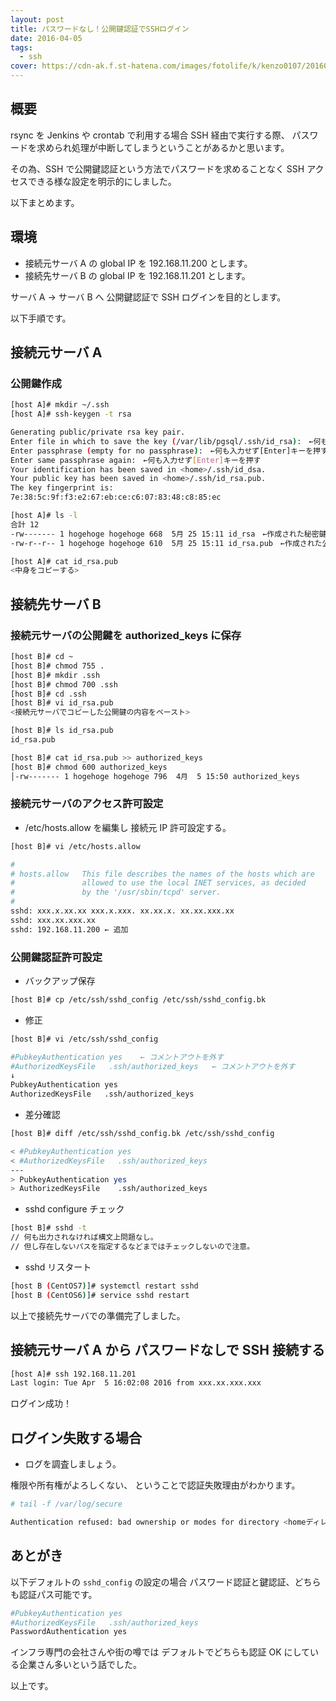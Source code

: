 ```yaml
---
layout: post
title: パスワードなし！公開鍵認証でSSHログイン
date: 2016-04-05
tags:
  - ssh
cover: https://cdn-ak.f.st-hatena.com/images/fotolife/k/kenzo0107/20160405/20160405163215.jpg
---
```


## 概要

rsync を Jenkins や crontab で利用する場合
SSH 経由で実行する際、
パスワードを求められ処理が中断してしまうということがあるかと思います。

その為、SSH で公開鍵認証という方法でパスワードを求めることなく
SSH アクセスできる様な設定を明示的にしました。

以下まとめます。

## 環境

- 接続元サーバ A の global IP を 192.168.11.200 とします。
- 接続先サーバ B の global IP を 192.168.11.201 とします。

サーバ A → サーバ B へ 公開鍵認証で SSH ログインを目的とします。

以下手順です。

## 接続元サーバ A

### 公開鍵作成

```sh
[host A]# mkdir ~/.ssh
[host A]# ssh-keygen -t rsa

Generating public/private rsa key pair.
Enter file in which to save the key (/var/lib/pgsql/.ssh/id_rsa):　←何も入力せず[Enter]を押す
Enter passphrase (empty for no passphrase):　←何も入力せず[Enter]キーを押す
Enter same passphrase again:　←何も入力せず[Enter]キーを押す
Your identification has been saved in <home>/.ssh/id_dsa.
Your public key has been saved in <home>/.ssh/id_rsa.pub.
The key fingerprint is:
7e:38:5c:9f:f3:e2:67:eb:ce:c6:07:83:48:c8:85:ec

[host A]# ls -l
合計 12
-rw------- 1 hogehoge hogehoge 668  5月 25 15:11 id_rsa　←作成された秘密鍵
-rw-r--r-- 1 hogehoge hogehoge 610  5月 25 15:11 id_rsa.pub　←作成された公開鍵

[host A]# cat id_rsa.pub
<中身をコピーする>
```

## 接続先サーバ B

### 接続元サーバの公開鍵を authorized_keys に保存

```sh
[host B]# cd ~
[host B]# chmod 755 .
[host B]# mkdir .ssh
[host B]# chmod 700 .ssh
[host B]# cd .ssh
[host B]# vi id_rsa.pub
<接続元サーバでコピーした公開鍵の内容をペースト>

[host B]# ls id_rsa.pub
id_rsa.pub

[host B]# cat id_rsa.pub >> authorized_keys
[host B]# chmod 600 authorized_keys
│-rw------- 1 hogehoge hogehoge 796  4月  5 15:50 authorized_keys
```

### 接続元サーバのアクセス許可設定

- /etc/hosts.allow を編集し 接続元 IP 許可設定する。

```sh
[host B]# vi /etc/hosts.allow
```

```sh
#
# hosts.allow   This file describes the names of the hosts which are
#               allowed to use the local INET services, as decided
#               by the '/usr/sbin/tcpd' server.
#
sshd: xxx.x.xx.xx xxx.x.xxx. xx.xx.x. xx.xx.xxx.xx
sshd: xxx.xx.xxx.xx
sshd: 192.168.11.200 ← 追加
```

### 公開鍵認証許可設定

- バックアップ保存

```sh
[host B]# cp /etc/ssh/sshd_config /etc/ssh/sshd_config.bk
```

- 修正

```sh
[host B]# vi /etc/ssh/sshd_config
```

```sh
#PubkeyAuthentication yes    ← コメントアウトを外す
#AuthorizedKeysFile   .ssh/authorized_keys   ← コメントアウトを外す
↓
PubkeyAuthentication yes
AuthorizedKeysFile   .ssh/authorized_keys
```

- 差分確認

```sh
[host B]# diff /etc/ssh/sshd_config.bk /etc/ssh/sshd_config

< #PubkeyAuthentication yes
< #AuthorizedKeysFile   .ssh/authorized_keys
---
> PubkeyAuthentication yes
> AuthorizedKeysFile    .ssh/authorized_keys
```

- sshd configure チェック

```sh
[host B]# sshd -t
// 何も出力されなければ構文上問題なし。
// 但し存在しないパスを指定するなどまではチェックしないので注意。
```

- sshd リスタート

```sh
[host B (CentOS7)]# systemctl restart sshd
[host B (CentOS6)]# service sshd restart
```

以上で接続先サーバでの準備完了しました。

## 接続元サーバ A から パスワードなしで SSH 接続する

```sh
[host A]# ssh 192.168.11.201
Last login: Tue Apr  5 16:02:08 2016 from xxx.xx.xxx.xxx
```

ログイン成功！

## ログイン失敗する場合

- ログを調査しましょう。

権限や所有権がよろしくない、
ということで認証失敗理由がわかります。

```sh
# tail -f /var/log/secure

Authentication refused: bad ownership or modes for directory <homeディレクトリ>
```

## あとがき

以下デフォルトの `sshd_config` の設定の場合
パスワード認証と鍵認証、どちらも認証パス可能です。

```sh
#PubkeyAuthentication yes
#AuthorizedKeysFile   .ssh/authorized_keys
PasswordAuthentication yes
```

インフラ専門の会社さんや街の噂では
デフォルトでどちらも認証 OK にしている企業さん多いという話でした。

以上です。
